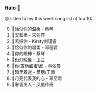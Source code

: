 

### Halo 👋

😄 listen to my this week song list of top 10:

0. 🌈恰似你的温柔 - 蔡琴
1. 🌈安和桥 - 宋冬野
2. 🌈若把你 - Kirsty刘瑾睿
3. 🌈恰似你的温柔 - 邓丽君
4. 🌈你的眼神 - 蔡琴
5. 🌈街灯晚餐 - 卫兰
6. 🌈你(吉他甜蜜版) - 林依晨
7. 🌈暗里着迷 - 曼丽/王闻
8. 🌈月亮代表我的心 - 邓丽君
9. 🌈奢香夫人 - 凤凰传奇


